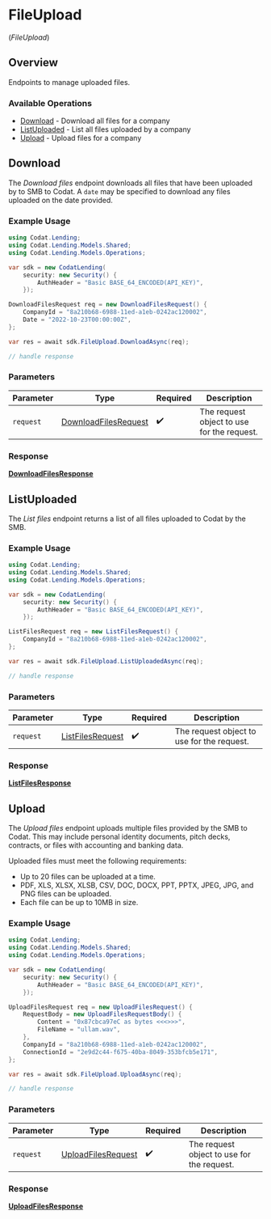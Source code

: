 # FileUpload
(*FileUpload*)

## Overview

Endpoints to manage uploaded files.

### Available Operations

* [Download](#download) - Download all files for a company
* [ListUploaded](#listuploaded) - List all files uploaded by a company
* [Upload](#upload) - Upload files for a company

## Download

The *Download files* endpoint downloads all files that have  been uploaded by to SMB to Codat. A `date` may be specified to download any files uploaded on the date provided.

### Example Usage

```csharp
using Codat.Lending;
using Codat.Lending.Models.Shared;
using Codat.Lending.Models.Operations;

var sdk = new CodatLending(
    security: new Security() {
        AuthHeader = "Basic BASE_64_ENCODED(API_KEY)",
    });

DownloadFilesRequest req = new DownloadFilesRequest() {
    CompanyId = "8a210b68-6988-11ed-a1eb-0242ac120002",
    Date = "2022-10-23T00:00:00Z",
};

var res = await sdk.FileUpload.DownloadAsync(req);

// handle response
```

### Parameters

| Parameter                                                               | Type                                                                    | Required                                                                | Description                                                             |
| ----------------------------------------------------------------------- | ----------------------------------------------------------------------- | ----------------------------------------------------------------------- | ----------------------------------------------------------------------- |
| `request`                                                               | [DownloadFilesRequest](../../Models/Operations/DownloadFilesRequest.md) | :heavy_check_mark:                                                      | The request object to use for the request.                              |


### Response

**[DownloadFilesResponse](../../Models/Operations/DownloadFilesResponse.md)**


## ListUploaded

﻿The *List files* endpoint returns a list of all files uploaded to Codat by the SMB. 

### Example Usage

```csharp
using Codat.Lending;
using Codat.Lending.Models.Shared;
using Codat.Lending.Models.Operations;

var sdk = new CodatLending(
    security: new Security() {
        AuthHeader = "Basic BASE_64_ENCODED(API_KEY)",
    });

ListFilesRequest req = new ListFilesRequest() {
    CompanyId = "8a210b68-6988-11ed-a1eb-0242ac120002",
};

var res = await sdk.FileUpload.ListUploadedAsync(req);

// handle response
```

### Parameters

| Parameter                                                       | Type                                                            | Required                                                        | Description                                                     |
| --------------------------------------------------------------- | --------------------------------------------------------------- | --------------------------------------------------------------- | --------------------------------------------------------------- |
| `request`                                                       | [ListFilesRequest](../../Models/Operations/ListFilesRequest.md) | :heavy_check_mark:                                              | The request object to use for the request.                      |


### Response

**[ListFilesResponse](../../Models/Operations/ListFilesResponse.md)**


## Upload

The *Upload files* endpoint uploads multiple files provided by the SMB to Codat. This may include personal identity documents, pitch decks, contracts, or files with accounting and banking data.

Uploaded files must meet the following requirements:

- Up to 20 files can be uploaded at a time.
- PDF, XLS, XLSX, XLSB, CSV, DOC, DOCX, PPT, PPTX, JPEG, JPG, and PNG files can be uploaded.
- Each file can be up to 10MB in size.

### Example Usage

```csharp
using Codat.Lending;
using Codat.Lending.Models.Shared;
using Codat.Lending.Models.Operations;

var sdk = new CodatLending(
    security: new Security() {
        AuthHeader = "Basic BASE_64_ENCODED(API_KEY)",
    });

UploadFilesRequest req = new UploadFilesRequest() {
    RequestBody = new UploadFilesRequestBody() {
        Content = "0x87cbca97eC as bytes <<<>>>",
        FileName = "ullam.wav",
    },
    CompanyId = "8a210b68-6988-11ed-a1eb-0242ac120002",
    ConnectionId = "2e9d2c44-f675-40ba-8049-353bfcb5e171",
};

var res = await sdk.FileUpload.UploadAsync(req);

// handle response
```

### Parameters

| Parameter                                                           | Type                                                                | Required                                                            | Description                                                         |
| ------------------------------------------------------------------- | ------------------------------------------------------------------- | ------------------------------------------------------------------- | ------------------------------------------------------------------- |
| `request`                                                           | [UploadFilesRequest](../../Models/Operations/UploadFilesRequest.md) | :heavy_check_mark:                                                  | The request object to use for the request.                          |


### Response

**[UploadFilesResponse](../../Models/Operations/UploadFilesResponse.md)**

